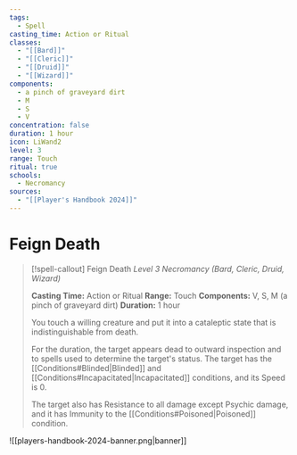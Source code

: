 ```yaml
---
tags:
  - Spell
casting_time: Action or Ritual
classes:
  - "[[Bard]]"
  - "[[Cleric]]"
  - "[[Druid]]"
  - "[[Wizard]]"
components:
  - a pinch of graveyard dirt
  - M
  - S
  - V
concentration: false
duration: 1 hour
icon: LiWand2
level: 3
range: Touch
ritual: true
schools:
  - Necromancy
sources:
  - "[[Player's Handbook 2024]]"
---
```


# Feign Death

>[!spell-callout] Feign Death
>_Level 3 Necromancy (Bard, Cleric, Druid, Wizard)_
>
>**Casting Time:** Action or Ritual
>**Range:** Touch
>**Components:** V, S, M (a pinch of graveyard dirt)
>**Duration:** 1 hour
>
>You touch a willing creature and put it into a cataleptic state that is indistinguishable from death.
>
>For the duration, the target appears dead to outward inspection and to spells used to determine the target's status. The target has the [[Conditions#Blinded\|Blinded]] and [[Conditions#Incapacitated\|Incapacitated]] conditions, and its Speed is 0.
>
>The target also has Resistance to all damage except Psychic damage, and it has Immunity to the [[Conditions#Poisoned\|Poisoned]] condition.


![[players-handbook-2024-banner.png|banner]]
